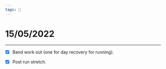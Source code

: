 ```yaml
---
tags: 📆
---
```


# 15/05/2022
---

- [x] Band work out (one for day recovery for running).
- [x] Post run stretch.

